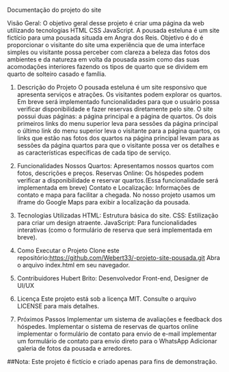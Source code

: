 Documentação do projeto do site

Visão Geral:
O objetivo geral desse projeto é criar uma página da web utilizando tecnologias HTML CSS JavaScript. 
A pousada esteluna é um site fictício para uma pousada situada em Angra dos Reis. 
Objetivo é do é proporcionar o visitante do site uma experiência que  de uma interface simples ou visitante possa perceber com clareza a beleza das fotos dos ambientes e da natureza em volta da pousada assim como das suas acomodações interiores fazendo os tipos de quarto que se dividem em quarto de solteiro casado e família.

1. Descrição do Projeto
O pousada esteluna é um site responsivo que apresenta  serviços e atrações. Os visitantes podem explorar os quartos. Em breve será implementado funcionalidades para que o usuário possa verificar disponibilidade e fazer reservas diretamente pelo site. O site possui duas páginas: a página principal e a página de quartos. Os dois primeiros links do menu superior leva para sessões da página principal o último link do menu superior leva o visitante para a página quartos,  os links que estão nas fotos dos quartos na página principal levam para as sessões da página quartos para que o visitante possa ver os detalhes e as características específicas de cada tipo de serviço.

3. Funcionalidades
Nossos Quartos: Apresentamos nossos quartos com fotos, descrições e preços.
Reservas Online: Os hóspedes podem verificar a disponibilidade e reservar quartos.(Essa funcionalidade será implementada em breve)
Contato e Localização: Informações de contato e mapa para facilitar a chegada.
No nosso projeto usamos um iframe do Google Maps para exibir a localização da pousada.

5. Tecnologias Utilizadas
HTML: Estrutura básica do site.
CSS: Estilização para criar um design atraente.
JavaScript: Para funcionalidades interativas (como o formulário de reserva que será implementada em breve).

7. Como Executar o Projeto
Clone este repositório:https://github.com/Webert33/-projeto-site-pousada.git 
Abra o arquivo index.html em seu navegador.

9. Contribuidores
Hubert Brito: Desenvolvedor Front-end, Designer de UI/UX

11. Licença
Este projeto está sob a licença MIT. Consulte o arquivo LICENSE para mais detalhes.

13. Próximos Passos
Implementar um sistema de avaliações e feedback dos hóspedes.
Implementar o sistema de reservas de quartos online
implementar o formulário de contato para envio de e-mail
implementar um formulário de contato para envio direto para o WhatsApp
Adicionar galeria de fotos da pousada e arredores.


##Nota: Este projeto é fictício e criado apenas para fins de demonstração.

